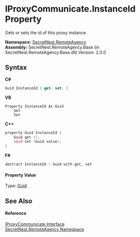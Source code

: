 # IProxyCommunicate.InstanceId Property 
 

Gets or sets the id of this proxy instance.

**Namespace:**&nbsp;<a href="N_SecretNest_RemoteAgency">SecretNest.RemoteAgency</a><br />**Assembly:**&nbsp;SecretNest.RemoteAgency.Base (in SecretNest.RemoteAgency.Base.dll) Version: 2.0.0

## Syntax

**C#**<br />
``` C#
Guid InstanceId { get; set; }
```

**VB**<br />
``` VB
Property InstanceId As Guid
	Get
	Set
```

**C++**<br />
``` C++
property Guid InstanceId {
	Guid get ();
	void set (Guid value);
}
```

**F#**<br />
``` F#
abstract InstanceId : Guid with get, set

```


#### Property Value
Type: <a href="https://docs.microsoft.com/dotnet/api/system.guid" target="_blank">Guid</a>

## See Also


#### Reference
<a href="T_SecretNest_RemoteAgency_IProxyCommunicate">IProxyCommunicate Interface</a><br /><a href="N_SecretNest_RemoteAgency">SecretNest.RemoteAgency Namespace</a><br />